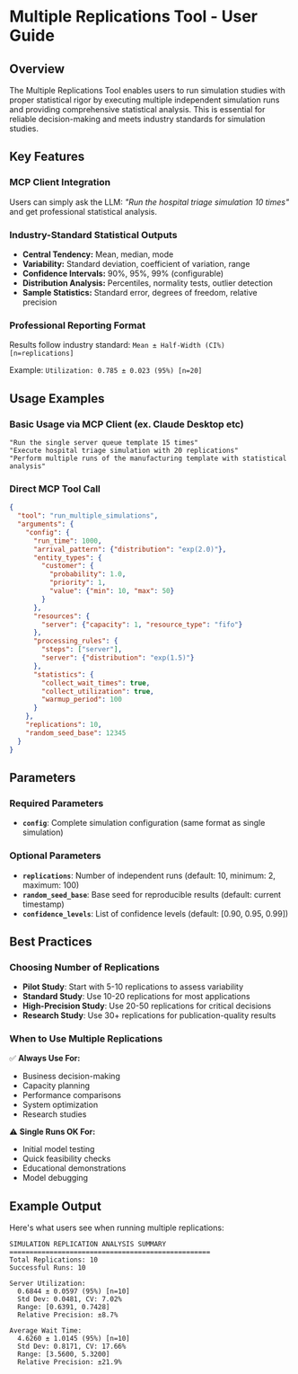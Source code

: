 # Multiple Replications Tool - User Guide

## Overview

The Multiple Replications Tool enables users to run simulation studies with proper statistical rigor by executing multiple independent simulation runs and providing comprehensive statistical analysis. This is essential for reliable decision-making and meets industry standards for simulation studies.

## Key Features

### **MCP Client Integration**
Users can simply ask the LLM: *"Run the hospital triage simulation 10 times"* and get professional statistical analysis.

### **Industry-Standard Statistical Outputs**
- **Central Tendency:** Mean, median, mode
- **Variability:** Standard deviation, coefficient of variation, range
- **Confidence Intervals:** 90%, 95%, 99% (configurable)
- **Distribution Analysis:** Percentiles, normality tests, outlier detection
- **Sample Statistics:** Standard error, degrees of freedom, relative precision

### **Professional Reporting Format**
Results follow industry standard: `Mean ± Half-Width (CI%) [n=replications]`

Example: `Utilization: 0.785 ± 0.023 (95%) [n=20]`

## Usage Examples

### Basic Usage via MCP Client (ex. Claude Desktop etc)
```
"Run the single server queue template 15 times"
"Execute hospital triage simulation with 20 replications"
"Perform multiple runs of the manufacturing template with statistical analysis"
```

### Direct MCP Tool Call
```json
{
  "tool": "run_multiple_simulations",
  "arguments": {
    "config": {
      "run_time": 1000,
      "arrival_pattern": {"distribution": "exp(2.0)"},
      "entity_types": {
        "customer": {
          "probability": 1.0,
          "priority": 1,
          "value": {"min": 10, "max": 50}
        }
      },
      "resources": {
        "server": {"capacity": 1, "resource_type": "fifo"}
      },
      "processing_rules": {
        "steps": ["server"],
        "server": {"distribution": "exp(1.5)"}
      },
      "statistics": {
        "collect_wait_times": true,
        "collect_utilization": true,
        "warmup_period": 100
      }
    },
    "replications": 10,
    "random_seed_base": 12345
  }
}
```

## Parameters

### Required Parameters
- **`config`**: Complete simulation configuration (same format as single simulation)

### Optional Parameters
- **`replications`**: Number of independent runs (default: 10, minimum: 2, maximum: 100)
- **`random_seed_base`**: Base seed for reproducible results (default: current timestamp)
- **`confidence_levels`**: List of confidence levels (default: [0.90, 0.95, 0.99])

## Best Practices

### Choosing Number of Replications

- **Pilot Study**: Start with 5-10 replications to assess variability
- **Standard Study**: Use 10-20 replications for most applications
- **High-Precision Study**: Use 20-50 replications for critical decisions
- **Research Study**: Use 30+ replications for publication-quality results

### When to Use Multiple Replications

✅ **Always Use For:**
- Business decision-making
- Capacity planning
- Performance comparisons
- System optimization
- Research studies

⚠️ **Single Runs OK For:**
- Initial model testing
- Quick feasibility checks
- Educational demonstrations
- Model debugging

## Example Output

Here's what users see when running multiple replications:

```
SIMULATION REPLICATION ANALYSIS SUMMARY
==================================================
Total Replications: 10
Successful Runs: 10

Server Utilization:
  0.6844 ± 0.0597 (95%) [n=10]
  Std Dev: 0.0481, CV: 7.02%
  Range: [0.6391, 0.7428]
  Relative Precision: ±8.7%

Average Wait Time:
  4.6260 ± 1.0145 (95%) [n=10]
  Std Dev: 0.8171, CV: 17.66%
  Range: [3.5600, 5.3200]
  Relative Precision: ±21.9%
```

